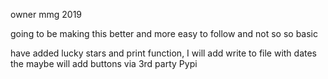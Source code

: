 owner mmg 2019

going to be making this better and more easy to follow and not so so basic

have added lucky stars and print function, I will add write to file with dates
the maybe will add buttons via 3rd party Pypi
